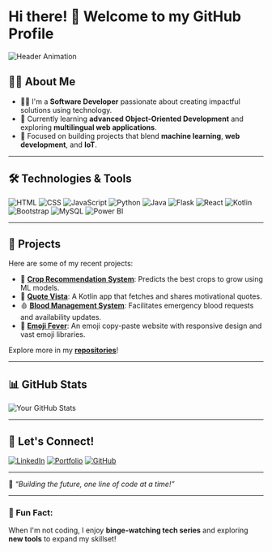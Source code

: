 # Hi there! 👋 Welcome to my GitHub Profile

![Header Animation](https://readme-headers.vercel.app/api?text=Welcome+to+my+GitHub!&color=gradient&fontSize=35&fontColor=ffffff)

## 🙋‍♂️ About Me
- 👨‍💻 I'm a **Software Developer** passionate about creating impactful solutions using technology.
- 🌱 Currently learning **advanced Object-Oriented Development** and exploring **multilingual web applications**.
- 🎯 Focused on building projects that blend **machine learning**, **web development**, and **IoT**.

---

## 🛠️ Technologies & Tools
![HTML](https://img.shields.io/badge/-HTML-E34F26?logo=html5&logoColor=fff&style=for-the-badge)
![CSS](https://img.shields.io/badge/-CSS-1572B6?logo=css3&logoColor=fff&style=for-the-badge)
![JavaScript](https://img.shields.io/badge/-JavaScript-F7DF1E?logo=javascript&logoColor=333&style=for-the-badge)
![Python](https://img.shields.io/badge/-Python-3776AB?logo=python&logoColor=fff&style=for-the-badge)
![Java](https://img.shields.io/badge/-Java-007396?logo=java&logoColor=fff&style=for-the-badge)
![Flask](https://img.shields.io/badge/-Flask-000?logo=flask&logoColor=fff&style=for-the-badge)
![React](https://img.shields.io/badge/-React-61DAFB?logo=react&logoColor=333&style=for-the-badge)
![Kotlin](https://img.shields.io/badge/-Kotlin-0095D5?logo=kotlin&logoColor=fff&style=for-the-badge)
![Bootstrap](https://img.shields.io/badge/-Bootstrap-563D7C?logo=bootstrap&logoColor=fff&style=for-the-badge)
![MySQL](https://img.shields.io/badge/-MySQL-4479A1?logo=mysql&logoColor=fff&style=for-the-badge)
![Power BI](https://img.shields.io/badge/-Power%20BI-F2C811?logo=power-bi&logoColor=333&style=for-the-badge)

---

## 🚀 Projects
Here are some of my recent projects:
- 🌱 **[Crop Recommendation System](https://github.com/username/crop-recommendation)**: Predicts the best crops to grow using ML models. 
- 🔬 **[Quote Vista](https://github.com/username/quote-vista)**: A Kotlin app that fetches and shares motivational quotes.
- 🩸 **[Blood Management System](https://github.com/username/blood-management)**: Facilitates emergency blood requests and availability updates.
- 🎨 **[Emoji Fever](https://github.com/username/emoji-fever)**: An emoji copy-paste website with responsive design and vast emoji libraries.

Explore more in my **[repositories](https://github.com/your-username?tab=repositories)**!

---

## 📊 GitHub Stats
![Your GitHub Stats](https://github-readme-stats.vercel.app/api?username=your-username&show_icons=true&theme=radical)

---

## 🤝 Let's Connect!
[![LinkedIn](https://img.shields.io/badge/-LinkedIn-0077B5?logo=linkedin&logoColor=fff&style=for-the-badge)](https://www.linkedin.com/in/your-linkedin)
[![Portfolio](https://img.shields.io/badge/-Portfolio-000?logo=firefox&logoColor=fff&style=for-the-badge)](https://your-portfolio-link)
[![GitHub](https://img.shields.io/badge/-GitHub-181717?logo=github&logoColor=fff&style=for-the-badge)](https://github.com/your-username)

---

💬 _“Building the future, one line of code at a time!”_

---

### 🎉 Fun Fact:
When I'm not coding, I enjoy **binge-watching tech series** and exploring **new tools** to expand my skillset!
